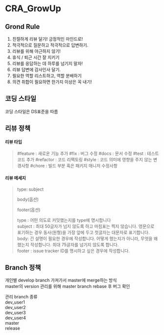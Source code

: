 # CRA_GrowUp

## Grond Rule
1. 친절하게 리뷰 달기! 긍정적인 마인드로!
2. 적극적으로 질문하고 적극적으로 답변하기.
3. 리뷰를 위해 야근하지 않기!
4. 휴식 / 퇴근 시간 잘 지키기
5. 리뷰를 응답하는 데 하루를 넘기지 말자!
6. 리뷰 답변에 감사인사 달기.
7. 필요한 역할 리스트하고, 역할 분배하기
8. 의견 취합이 필요하면 한가지 이상은 꼭 내기!

## 코딩 스타일
코딩 스타일은 DS표준을 따름

## 리뷰 정책
#### 리뷰 타입
>#feature : 새로운 기능 추가
>#fix : 버그 수정
>#docs : 문서 수정
>#test : 테스트 코드 추가
>#refactor : 코드 리팩토링
>#style : 코드 의미에 영향을 주지 않는 변경사항
>#chore : 빌드 부분 혹은 패키지 매니저 수정사항

#### 리뷰 메세지
>type: subject
>
>body(옵션)
>
>footer(옵션)
>
>type : 어떤 의도로 커밋했는지를 type에 명시합니다   
>subject : 최대 50글자가 넘지 않도록 하고 마침표는 찍지 않습니다. 영문으로 표기하는 경우 동사(원형)을 가장 앞에 두고 첫글자는 대문자로 표기합니다.       
>body: 긴 설명이 필요한 경우에 작성합니다. 어떻게 했는지가 아니라, 무엇을 왜 했는지 작성합니다. 최대 75글자를 넘기지 않도록 합니다.   
>footer : issue tracker ID를 명시하고 싶은 경우에 작성합니다.


## Branch 정책
개인별 develop branch 가져가서 master에 merge하는 방식   
master의 version 관리를 위해 master branch rebase 후 버그 확인

관리 branch 종류   
dev_user1   
dev_user2   
dev_user3   
dev_user4   
master   
release  
